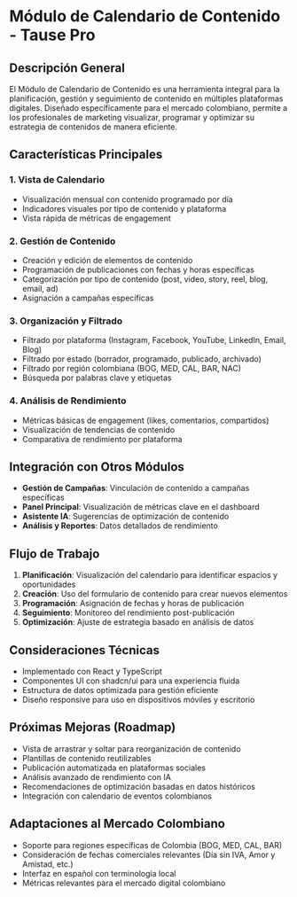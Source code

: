 # Módulo de Calendario de Contenido - Tause Pro

## Descripción General

El Módulo de Calendario de Contenido es una herramienta integral para la planificación, gestión y seguimiento de contenido en múltiples plataformas digitales. Diseñado específicamente para el mercado colombiano, permite a los profesionales de marketing visualizar, programar y optimizar su estrategia de contenidos de manera eficiente.

## Características Principales

### 1. Vista de Calendario
- Visualización mensual con contenido programado por día
- Indicadores visuales por tipo de contenido y plataforma
- Vista rápida de métricas de engagement

### 2. Gestión de Contenido
- Creación y edición de elementos de contenido
- Programación de publicaciones con fechas y horas específicas
- Categorización por tipo de contenido (post, video, story, reel, blog, email, ad)
- Asignación a campañas específicas

### 3. Organización y Filtrado
- Filtrado por plataforma (Instagram, Facebook, YouTube, LinkedIn, Email, Blog)
- Filtrado por estado (borrador, programado, publicado, archivado)
- Filtrado por región colombiana (BOG, MED, CAL, BAR, NAC)
- Búsqueda por palabras clave y etiquetas

### 4. Análisis de Rendimiento
- Métricas básicas de engagement (likes, comentarios, compartidos)
- Visualización de tendencias de contenido
- Comparativa de rendimiento por plataforma

## Integración con Otros Módulos

- **Gestión de Campañas**: Vinculación de contenido a campañas específicas
- **Panel Principal**: Visualización de métricas clave en el dashboard
- **Asistente IA**: Sugerencias de optimización de contenido
- **Análisis y Reportes**: Datos detallados de rendimiento

## Flujo de Trabajo

1. **Planificación**: Visualización del calendario para identificar espacios y oportunidades
2. **Creación**: Uso del formulario de contenido para crear nuevos elementos
3. **Programación**: Asignación de fechas y horas de publicación
4. **Seguimiento**: Monitoreo del rendimiento post-publicación
5. **Optimización**: Ajuste de estrategia basado en análisis de datos

## Consideraciones Técnicas

- Implementado con React y TypeScript
- Componentes UI con shadcn/ui para una experiencia fluida
- Estructura de datos optimizada para gestión eficiente
- Diseño responsive para uso en dispositivos móviles y escritorio

## Próximas Mejoras (Roadmap)

- Vista de arrastrar y soltar para reorganización de contenido
- Plantillas de contenido reutilizables
- Publicación automatizada en plataformas sociales
- Análisis avanzado de rendimiento con IA
- Recomendaciones de optimización basadas en datos históricos
- Integración con calendario de eventos colombianos

## Adaptaciones al Mercado Colombiano

- Soporte para regiones específicas de Colombia (BOG, MED, CAL, BAR)
- Consideración de fechas comerciales relevantes (Día sin IVA, Amor y Amistad, etc.)
- Interfaz en español con terminología local
- Métricas relevantes para el mercado digital colombiano
